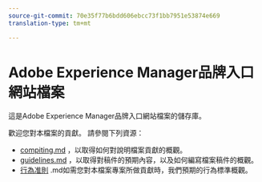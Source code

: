 ```yaml
---
source-git-commit: 70e35f77b6bdd606ebcc73f1bb7951e53874e669
translation-type: tm+mt

---
```

# Adobe Experience Manager品牌入口網站檔案

這是Adobe Experience Manager品牌入口網站檔案的儲存庫。

歡迎您對本檔案的貢獻。 請參閱下列資源：

* [compiting.md](contributing.md) ，以取得如何對說明檔案貢獻的概觀。
* [guidelines.md](guidelines.md) ，以取得對稿件的預期內容，以及如何編寫檔案稿件的概觀。
* [行為准則](code-of-conduct.md) .md如需您對本檔案專案所做貢獻時，我們預期的行為標準概觀。
